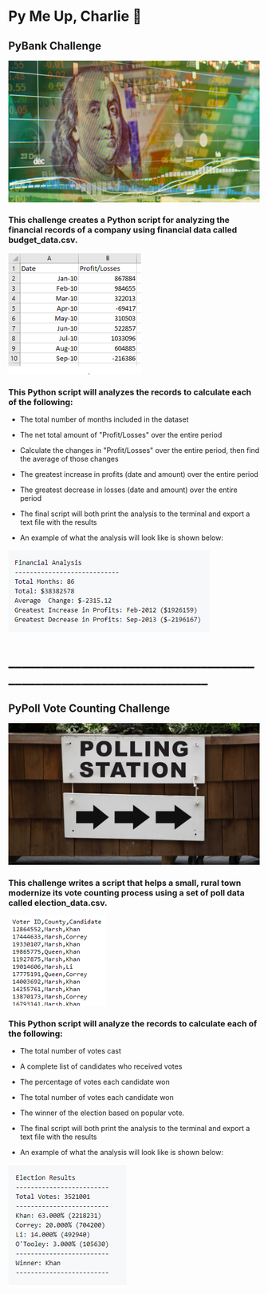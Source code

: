 # Py Me Up, Charlie :snake:

## PyBank Challenge

![](Images/revenue-per-lead.png)


### This challenge creates a Python script for analyzing the financial records of a company using financial data called budget_data.csv. 

![](Images/Budget_data.PNG)


### This Python script will analyzes the records to calculate each of the following:

  - The total number of months included in the dataset

  - The net total amount of "Profit/Losses" over the entire period

  - Calculate the changes in "Profit/Losses" over the entire period, then find the average of those changes

  - The greatest increase in profits (date and amount) over the entire period

  - The greatest decrease in losses (date and amount) over the entire period

  - The final script will both print the analysis to the terminal and export a text file with the results

  - An example of what the analysis will look like is shown below:

![](Images/PyBank_Results.PNG)
# ___________________________________________________________________
## PyPoll Vote Counting Challenge
![](Images/Vote_counting.png)

### This challenge writes a script that helps a small, rural town modernize its vote counting process using a set of poll data called election_data.csv. 

![](Images/Election_Data.PNG)

### This Python script will analyze the records to calculate each of the following:

  - The total number of votes cast

  - A complete list of candidates who received votes

  - The percentage of votes each candidate won

  - The total number of votes each candidate won

  - The winner of the election based on popular vote.
 
  - The final script will both print the analysis to the terminal and export a text file with the results

  - An example of what the analysis will look like is shown below:

![](Images/PyPoll_Results.PNG)
